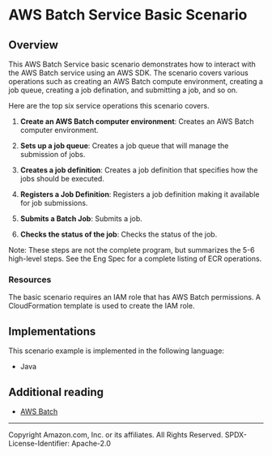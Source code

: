 # AWS Batch Service Basic Scenario

## Overview

 This AWS Batch Service basic scenario demonstrates how to interact with the AWS Batch service using an AWS SDK.  The scenario covers various operations such as creating an AWS Batch compute environment, creating a job queue, creating a job defination, and submitting a job, and so on. 
 
 Here are the top six service operations this scenario covers. 

1. **Create an AWS Batch computer environment**: Creates an AWS Batch computer environment. 

2. **Sets up a job queue**: Creates a job queue that will manage the submission of jobs.

3. **Creates a job definition**: Creates a job definition that specifies how the jobs should be executed.

4. **Registers a Job Definition**: Registers a job definition making it available for job submissions.

5. **Submits a Batch Job**: Submits a job.

6. **Checks the status of the job**: Checks the status of the job.

Note: These steps are not the complete program, but summarizes the 5-6 high-level steps. See the Eng Spec for a complete listing of ECR operations. 

### Resources

The basic scenario requires an IAM role that has AWS Batch permissions. A CloudFormation template is used to create the IAM role. 


## Implementations

This scenario example is implemented in the following language:

- Java


## Additional reading

- [AWS Batch](https://docs.aws.amazon.com/batch/latest/userguide/what-is-batch.html)

---

Copyright Amazon.com, Inc. or its affiliates. All Rights Reserved. SPDX-License-Identifier: Apache-2.0
